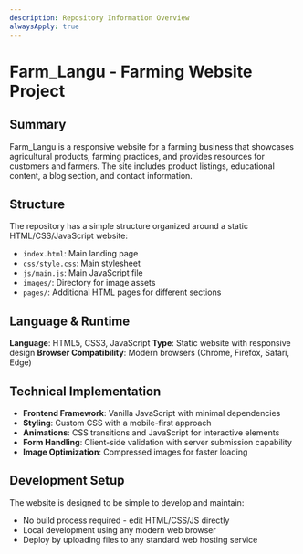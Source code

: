 ```yaml
---
description: Repository Information Overview
alwaysApply: true
---
```


# Farm_Langu - Farming Website Project

## Summary
Farm_Langu is a responsive website for a farming business that showcases agricultural products, farming practices, and provides resources for customers and farmers. The site includes product listings, educational content, a blog section, and contact information.

## Structure
The repository has a simple structure organized around a static HTML/CSS/JavaScript website:
- `index.html`: Main landing page
- `css/style.css`: Main stylesheet
- `js/main.js`: Main JavaScript file
- `images/`: Directory for image assets
- `pages/`: Additional HTML pages for different sections

## Language & Runtime
**Language**: HTML5, CSS3, JavaScript
**Type**: Static website with responsive design
**Browser Compatibility**: Modern browsers (Chrome, Firefox, Safari, Edge)

## Technical Implementation
- **Frontend Framework**: Vanilla JavaScript with minimal dependencies
- **Styling**: Custom CSS with a mobile-first approach
- **Animations**: CSS transitions and JavaScript for interactive elements
- **Form Handling**: Client-side validation with server submission capability
- **Image Optimization**: Compressed images for faster loading

## Development Setup
The website is designed to be simple to develop and maintain:
- No build process required - edit HTML/CSS/JS directly
- Local development using any modern web browser
- Deploy by uploading files to any standard web hosting service